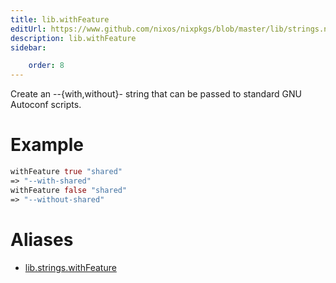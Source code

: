```yaml
---
title: lib.withFeature
editUrl: https://www.github.com/nixos/nixpkgs/blob/master/lib/strings.nix#L1176C17
description: lib.withFeature
sidebar:

    order: 8
---
```


Create an --{with,without}-<feat> string that can be passed to
standard GNU Autoconf scripts.

# Example

```nix
withFeature true "shared"
=> "--with-shared"
withFeature false "shared"
=> "--without-shared"
```


# Aliases

- [lib.strings.withFeature](./reference/lib/strings/lib-strings-withFeature)


